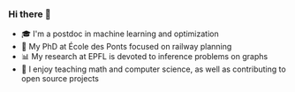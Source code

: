 ### Hi there 👋

- 🎓 I'm a postdoc in machine learning and optimization
- 🚂 My PhD at École des Ponts focused on railway planning
- 📊 My research at EPFL is devoted to inference problems on graphs
- 🏫 I enjoy teaching math and computer science, as well as contributing to open source projects

